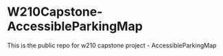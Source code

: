 # W210Capstone-AccessibleParkingMap
This is the public repo for w210 capstone project - AccessibleParkingMap
